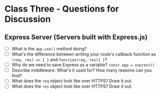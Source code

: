 # Class Three - Questions for Discussion

## Express Server (Servers built with Express.js)

- [ ] What is the `app.use()` method doing?
- [ ] What's the difference between writing your route's callback function as `(req, res) => { }` and `function(req, res){ }`?
- [ ] Why do we need to save Express as a variable? `const app = express()`
- [ ] Describe middleware. What's it used for? How many reasons can you find?
- [ ] What does the `req` object look like over HTTPS? Draw it out.
- [ ] What does the `res` object look like over HTTPS? Draw it out.